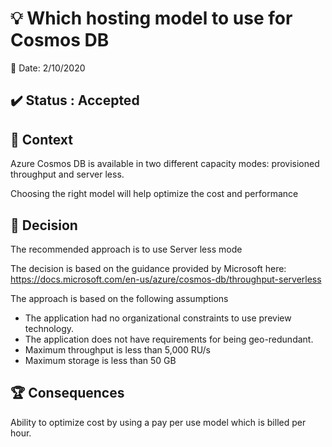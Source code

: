 # :bulb: Which hosting model to use for Cosmos DB

:calendar: Date: 2/10/2020

## :heavy_check_mark: Status : Accepted

## :dart: Context

Azure Cosmos DB is available in two different capacity modes: provisioned throughput and server less.

Choosing the right model will help optimize the cost and performance

## :traffic_light: Decision

The recommended approach is to use Server less mode

The decision is based on the guidance provided by Microsoft here: https://docs.microsoft.com/en-us/azure/cosmos-db/throughput-serverless 

The approach is based on the following assumptions
* The application had no organizational constraints to use preview technology.
* The application does not have requirements for being geo-redundant. 
* Maximum throughput is less than 5,000 RU/s
* Maximum storage is less than 50 GB

## :trophy: Consequences

Ability to optimize cost by using a pay per use model which is billed per hour. 
